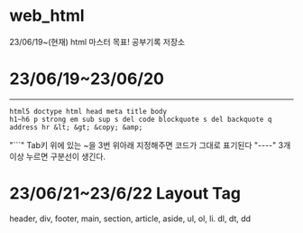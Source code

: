 # web_html
23/06/19~(현재) html 마스터 목표! 공부기록 저장소


# 23/06/19~23/06/20
------
```
html5 doctype html head meta title body 
h1~h6 p strong em sub sup s del code blockquote s del backquote q 
address hr &lt; &gt; &copy; &amp;
```

"```" Tab키 위에 있는 ~을 3번 위아래 지정해주면 코드가 그대로 표기된다
"----" 3개이상 누르면 구분선이 생긴다.

# 23/06/21~23/6/22 Layout Tag
header, div, footer, main, section, article, aside, ul, ol, li. dl, dt, dd 
